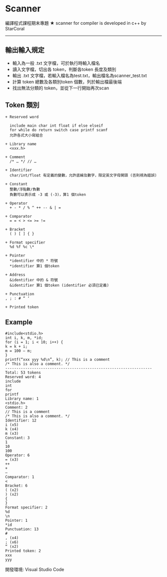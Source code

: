 # Scanner
編譯程式課程期末專題 ★ scanner for compiler is developed in c++ by StarCoral

---

## 輸出輸入規定
+ 輸入為一般 .txt 文字檔，可於執行時輸入檔名  
+ 讀入文字檔，切出各 token，判斷各token 長度及類別  
+ 輸出 .txt 文字檔，若輸入檔名為test.txt，輸出檔名為scanner_test.txt  
+ 計算 token 總數及各類別token 個數，列於輸出檔最後端  
+ 找出無法分類的 token，並從下一行開始再次scan  


## Token 類別
```
+ Reserved word  

  include main char int float if else elseif 
  for while do return switch case printf scanf 
  允許各式大小寫組合

+ Library name
  <xxx.h>  

+ Comment  
  /* … */ // …

+ Identifier  
  char/int/float 有定義的變數，允許底線及數字，限定英文字母開頭 (否則視為錯誤)
  
+ Constant  
  整數/浮點數/負數
  負數可以表示成 -3 或 (-3)，算1 個token
  
+ Operator
  + - * / % ^ ++ -- & | =
  
+ Comparator
  = = < > <= >= !=
  
+ Bracket
  ( ) [ ] { }
  
+ Format specifier
  %d %f %c \*
  
+ Pointer
  *identifier 中的 * 符號
  *identifier 算1 個token
  
+ Address
  &identifier 中的 & 符號
  &identifier 算1 個token (identifier 必須已定義)
  
+ Punctuation
, ; : # “ ‘

+ Printed token
```

## Example
```
#include<stdio.h>
int i, k, m, *id;
for (i = 1; i < 10; i++) {
k = k + i;
m = 100 – m;
}
printf(“xxx yyy %d\n”, k); // This is a comment
/* This is also a comment. */
------------------------------------------------------------------
Total: 53 tokens
Reserved word: 4
include
int
for
printf
Library name: 1
<stdio.h>
Comment: 2
// This is a comment
/* This is also a comment. */
Identifier: 12
i (x5)
k (x4)
m (x3)
Constant: 3
1
10
100
Operator: 6
= (x3)
++
+
–
Comparator: 1
<
Bracket: 6
( (x2)
) (x2)
{
}
Format specifier: 2
%d
\n
Pointer: 1
*id
Punctuation: 13
#
, (x4)
; (x6)
“ (x2)
Printed token: 2
xxx
yyy
```
開發環境: Visual Studio Code
